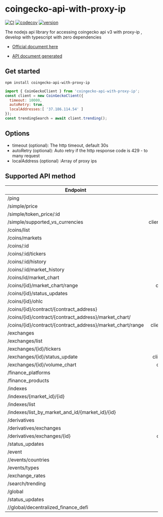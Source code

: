 # coingecko-api-with-proxy-ip

[![CI](https://github.com/StepanyanAlbert/coingeck-api-with-proxy-ip)](https://github.com/StepanyanAlbert/coingeck-api-with-proxy-ip) [![codecov](https://github.com/StepanyanAlbert/coingeck-api-with-proxy-ip)](https://github.com/StepanyanAlbert/coingeck-api-with-proxy-ip) [![version](https://github.com/StepanyanAlbert/coingeck-api-with-proxy-ip)](https://github.com/StepanyanAlbert/coingeck-api-with-proxy-ipg)

The nodejs api library for accessing coingecko api v3 with proxy-ip , develop with typescript with zero dependencies

- [Official document here](https://www.coingecko.com/api/documentations/v3)

- [API document generated](https://github.com/StepanyanAlbert/coingeck-api-with-proxy-ip)


## Get started

```
npm install coingecko-api-with-proxy-ip

```

```js
import { CoinGeckoClient } from 'coingecko-api-with-proxy-ip';
const client = new CoinGeckoClient({
  timeout: 10000,
  autoRetry: true,
  localAddresses:[ '37.186.114.54' ]
});
const trendingSearch = await client.trending();
```

## Options

- timeout (optional): The http timeout, default 30s
- autoRetry (optional): Auto retry if the http response code is 429 - to many request
- localAddress (optional) :Array of proxy ips

## Supported API method

| Endpoint                                                   |                           function | tested? |
| ---------------------------------------------------------- | ---------------------------------: | :-----: |
| /ping                                                      |                      client.ping() |   ✅    |
| /simple/price                                              |               client.simplePrice() |   ✅    |
| /simple/token_price/:id                                    |             client.simplePriceId() |   ✅    |
| /simple/supported_vs_currencies                            | client.simpleSupportedCurrencies() |   ✅    |
| /coins/list                                                |                  client.coinList() |   ✅    |
| /coins/markets                                             |               client.coinMarkets() |   ✅    |
| /coins/:id                                                 |                    client.coinId() |   ✅    |
| /coins/:id/tickers                                         |             client.coinIdTickers() |   ✅    |
| /coins/:id/history                                         |             client.coinIdHistory() |   ✅    |
| /coins/:id/market_history                                  |       client.coinIdMarketHistory() |   ✅    |
| /coins/id/market_chart                                     |         client.coinIdMarketChart() |   ✅    |
| /coins/{id}/market_chart/range                             |    client.coinIdMarketChartRange() |   ✅    |
| /coins/{id}/status_updates                                 |       client.coinIdStatusUpdates() |   ✅    |
| /coins/{id}/ohlc                                           |                client.coinIdOHLC() |   ✅    |
| /coins/{id}/contract/{contract_address}                    |                  client.contract() |   ✅    |
| /coins/{id}/contract/{contract_address}/market_chart/      |       client.contractMarketChart() |   ✅    |
| /coins/{id}/contract/{contract_address}/market_chart/range |  client.contractMarketChartRange() |   ✅    |
| /exchanges                                                 |                 client.exchanges() |   ✅    |
| /exchanges/list                                            |              client.exchangeList() |   ✅    |
| /exchanges/{id}/tickers                                    |         client.exchangeIdTickers() |   ✅    |
| /exchanges/{id}/status_update                              |   client.exchangeIdStatusUpdates() |   ✅    |
| /exchanges/{id}/volume_chart                               |     client.exchangeIdVolumeChart() |   ✅    |
| /finance_platforms                                         |          client.financePlatforms() |   ✅    |
| /finance_products                                          |           client.financeProducts() |   ✅    |
| /indexes                                                   |                   client.indexes() |   ✅    |
| /indexes/{market_id}/{id}                                  |           client.indexesMarketId() |   ✅    |
| /indexes/list                                              |               client.indexesList() |   ✅    |
| /indexes/list_by_market_and_id/{market_id}/{id}            |           client.financeProducts() |   ✅    |
| /derivatives                                               |              client./derivatives() |   ✅    |
| /derivatives/exchanges                                     |     client./derivativesExchanges() |   ✅    |
| /derivatives/exchanges/{id}                                |   client./derivativesExchangesId() |   ✅    |
| /status_updates                                            |             client.statusUpdates() |   ✅    |
| /event                                                     |                    client.events() |   ✅    |
| //events/countries                                         |            client.eventCountries() |   ✅    |
| /events/types                                              |               client.eventsTypes() |   ✅    |
| /exchange_rates                                            |             client.exhangesRates() |   ✅    |
| /search/trending                                           |                  client.trending() |   ✅    |
| /global                                                    |                    client.global() |   ✅    |
| /status_updates                                            |             client.statusUpdates() |   ✅    |
| //global/decentralized_finance_defi                        |                client.globalDefi() |   ✅    |
